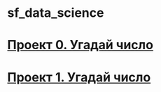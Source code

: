#  sf_data_science


# [Проект 0. Угадай число ](https://github.com/s1454/sf_data_science/tree/main/project0)

# [Проект 1. Угадай число ](https://github.com/s1454/sf_data_science/tree/main/unit1.project1)




